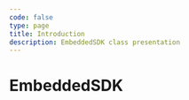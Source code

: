 ```yaml
---
code: false
type: page
title: Introduction
description: EmbeddedSDK class presentation
---
```


# EmbeddedSDK
